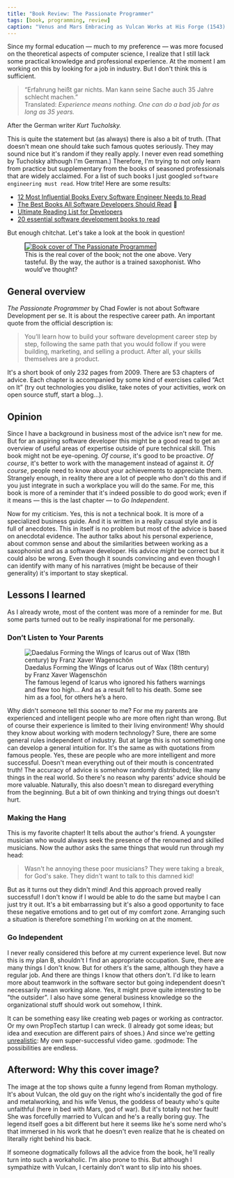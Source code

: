```yaml
---
title: "Book Review: The Passionate Programmer"
tags: [book, programming, review]
caption: "Venus and Mars Embracing as Vulcan Works at His Forge (1543) by Enea Vico after Parmigianino"
---
```


Since my formal education — much to my preference — was more focused on the theoretical aspects of computer science, I realize that I still lack some practical knowledge and professional experience. At the moment I am working on this by looking for a job in industry. But I don't think this is sufficient.

<blockquote>
“Erfahrung heißt gar nichts. Man kann seine Sache auch 35 Jahre schlecht machen.” <br>
Translated: <i>Experience means nothing. One can do a bad job for as long as 35 years.</i>
</blockquote>
 After the German writer <i>Kurt Tucholsky.</i>

This is quite the statement but (as always) there is also a bit of truth. (That doesn't mean one should take such famous quotes seriously. They may sound nice but it's random if they really apply. I never even read something by Tucholsky although I'm German.) Therefore, I'm trying to not only learn from practice but supplementary from the books of seasoned professionals that are widely acclaimed. For a list of such books I just googled `software engineering must read`. How trite! Here are some results: 

* [12 Most Influential Books Every Software Engineer Needs to Read](https://jasonroell.com/2015/03/16/12-most-infuential-books-every-software-engineer-needs-to-read/)
* [The Best Books All Software Developers Should Read](https://simpleprogrammer.com/best-books-software-developers/) :muscle:
* [Ultimate Reading List for Developers](https://medium.com/@YogevSitton/the-ultimate-reading-list-for-developers-e96c832d9687)
* [20 essential software development books to read](https://apiumhub.com/tech-blog-barcelona/software-development-books/)

But enough chitchat. Let's take a look at the book in question!

<figure>
    <a href="https://pragprog.com/book/cfcar2/the-passionate-programmer"><img src="{{ site.baseurl }}/assets/{{ page.slug }}/book_cover.jpg" alt="Book cover of The Passionate Programmer" style="min-width:60%;border:1px solid black;border-radius:0;"></a>
    <figcaption>This is the real cover of the book; not the one above. Very tasteful. By the way, the author is a trained saxophonist. Who would’ve thought?</figcaption>
</figure>

## General overview

*The Passionate Programmer* by Chad Fowler is not about Software Development per se. It is about the respective career path. An important quote from the official description is:

> You’ll learn how to build your software development career step by step, following the same path that you would follow if you were building, marketing, and selling a product. After all, your skills themselves are a product.

It's a short book of only 232 pages from 2009. There are 53 chapters of advice. Each chapter is accompanied by some kind of exercises called “Act on It” (try out technologies you dislike, take notes of your activities, work on open source stuff, start a blog...).

## Opinion

Since I have a background in business most of the advice isn't new for me. But for an aspiring software developer this might be a good read to get an overview of useful areas of expertise outside of pure technical skill. This book might not be eye-opening. *Of course*, it's good to be proactive. *Of course*, it's better to work with the management instead of against it. *Of course*, people need to know about your achievements to appreciate them. Strangely enough, in reality there are a lot of people who don't do this and if you just integrate in such a workplace you will do the same. For me, this book is more of a reminder that it's indeed possible to do good work; even if it means — this is the last chapter — to *Go Independent*.

Now for my criticism. Yes, this is not a technical book. It is more of a specialized business guide. And it is written in a really casual style and is full of anecdotes. This in itself is no problem but most of the advice is based on anecdotal evidence. The author talks about his personal experience, about common sense and about the similarities between working as a saxophonist and as a software developer. His advice *might* be correct but it could also be wrong. Even though it sounds convincing and even though I can identify with many of his narratives (might be because of their generality) it's important to stay skeptical. 

## Lessons I learned

As I already wrote, most of the content was more of a reminder for me. But some parts turned out to be really inspirational for me personally.

### Don’t Listen to Your Parents

<figure>
    <img src="{{ site.baseurl }}/assets/{{ page.slug }}/daedalus_forming_the_wings_of_icarus_out_of_wax.jpg" alt="Daedalus Forming the Wings of Icarus out of Wax (18th century) by Franz Xaver Wagenschön">
    <figcaption>
    Daedalus Forming the Wings of Icarus out of Wax (18th century) by Franz Xaver Wagenschön<br>
    The famous legend of Icarus who ignored his fathers warnings and flew too high… And as a result fell to his death. Some see him as a fool, for others he’s a hero.
    </figcaption>
</figure>

Why didn't someone tell this sooner to me? For me my parents are experienced and intelligent people who are more often right than wrong. But of course their experience is limited to their living environment! Why should they know about working with modern technology? Sure, there are some general rules independent of industry. But at large this is not something one can develop a general intuition for. It's the same as with quotations from famous people. Yes, these are people who are more intelligent and more successful. Doesn't mean everything out of their mouth is concentrated truth! The accuracy of advice is somehow randomly distributed; like many things in the real world. So there's no reason why parents' advice should be more valuable. Naturally, this also doesn't mean to disregard everything from the beginning. But a bit of own thinking and trying things out doesn't hurt.

### Making the Hang

This is my favorite chapter! It tells about the author's friend. A youngster musician who would always seek the presence of the renowned and skilled musicians. Now the author asks the same things that would run through my head:

> Wasn't he annoying these poor musicians? They were taking a break, for God's sake. They didn't want to talk to this damned kid!

But as it turns out they didn't mind! And this approach proved really successful! I don't know if I would be able to do the same but maybe I can just try it out. It's a bit embarrassing but it's also a good opportunity to face these negative emotions and to get out of my comfort zone. Arranging such a situation is therefore something I'm working on at the moment.

### Go Independent

I never really considered this before at my current experience level. But now this is my plan B, shouldn't I find an appropriate occupation. Sure, there are many things I don't know. But for others it's the same, although they have a regular job. And there are things I know that others don't. I'd like to learn more about teamwork in the software sector but going independent doesn't necessarily mean working alone. Yes, it might prove quite interesting to be "the outsider". I also have some general business knowledge so the organizational stuff should work out somehow, I think.

It can be something easy like creating web pages or working as contractor. Or my own PropTech startup I can wreck. (I already got some ideas; but idea and execution are different pairs of shoes.) And since we're getting [unrealistic](https://www.unrealengine.com/): My own super-successful video game. :godmode: The possibilities are endless.

## Afterword: Why this cover image?

The image at the top shows quite a funny legend from Roman mythology. It's about Vulcan, the old guy on the right who's incidentally the god of fire and metalworking, and his wife Venus, the goddess of beauty who's quite unfaithful (here in bed with Mars, god of war). But it's totally not her fault! She was forcefully married to Vulcan and he's a really boring guy. The legend itself goes a bit different but here it seems like he's some nerd who's that immersed in his work that he doesn't even realize that he is cheated on literally right behind his back.

If someone dogmatically follows all the advice from the book, he'll really turn into such a workaholic. I'm also prone to this. But although I sympathize with Vulcan, I certainly don't want to slip into his shoes.